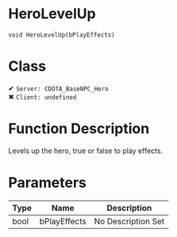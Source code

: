 # HeroLevelUp
```
void HeroLevelUp(bPlayEffects)
```
# Class
✔ `Server: CDOTA_BaseNPC_Hero`  
✖ `Client: undefined`  

# Function Description
Levels up the hero, true or false to play effects.
# Parameters
Type|Name|Description
--|--|--
bool|bPlayEffects|No Description Set
